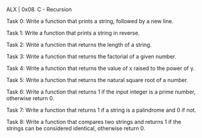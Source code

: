ALX | 0x08. C - Recursion



Task 0: Write a function that prints a string, followed by a new line.



Task 1: Write a function that prints a string in reverse.



Task 2: Write a function that returns the length of a string.



Task 3: Write a function that returns the factorial of a given number.



Task 4: Write a function that returns the value of x raised to the power of y.



Task 5: Write a function that returns the natural square root of a number.



Task 6: Write a function that returns 1 if the input integer is a prime number, otherwise return 0.



Task 7: Write a function that returns 1 if a string is a palindrome and 0 if not.



Task 8: Write a function that compares two strings and returns 1 if the strings can be considered identical, otherwise return 0.

